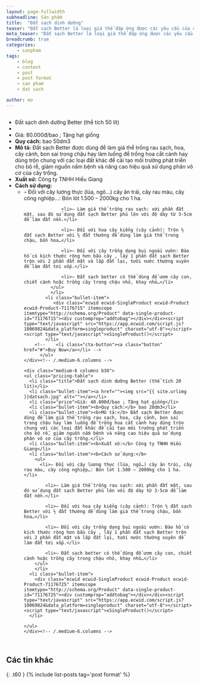 ```yaml
---
layout: page-fullwidth
subheadline: Sản phẩm
title:  "Đất sạch dinh dưỡng"
teaser: "Đất sạch Better là loại giá thể đáp ứng được các yêu cầu của cây trồng và phù hợp với thị hiếu của người tiêu dùng (không mùi, đa dạng, an toàn, bao bì đẹp, giá cả phải chăng…). Đất sạch Better là loại giá thể trồng cây rất hiệu quả. Đất sạch Better chứa cân đối các chất đa lượng, trung lượng, và vi lượng cho từng loại cây trồng."
meta_teaser: "Đất sạch Better là loại giá thể đáp ứng được các yêu cầu của cây trồng và phù hợp với thị hiếu của người tiêu dùng (không mùi, đa dạng, an toàn, bao bì đẹp, giá cả phải chăng…). Đất sạch Better là loại giá thể trồng cây rất hiệu quả. Đất sạch Better chứa cân đối các chất đa lượng, trung lượng, và vi lượng cho từng loại cây trồng."
breadcrumb: true
categories:
    - sanpham
tags:
    - blog
    - content
    - post
    - post format
    - san pham
    - dat sach

author: mo
---
```

<!--more-->
<div class="row t60">
    <div class="medium-6 columns b30">
          <ul class="pricing-table">
            <li class="title">Đất sạch dinh dưỡng Better (thể tích 50 lít)</li>
            <li class="bullet-item"><a href=""><img src="{{ site.urlimg }}datsach.jpg" alt=""></a></li>
            <li class="price">Giá: 80.000đ/bao ; Tặng hạt giống</li>
            <li class="bullet-item"><b>Quy cách:</b> bao 50dm3</li>
            <li class="bullet-item"><b>Mô tả:</b> Đất sạch Better được dùng để làm giá thể trồng rau sạch, hoa, cây cảnh, bon sai trong chậu hay làm luống để trồng hoa cắt cành hay dùng trộn chung với các loại đất khác để cải tạo môi trường phát triển cho bộ rễ, giảm nguồn nấm bệnh và nâng cao hiệu quả sử dụng phân vô cơ của cây trồng.</li>
            <li class="bullet-item"><b>Xuất xứ:</b> Công ty TNHH Hiếu Giang</li>
            <li class="bullet-item"><b>Cách sử dụng:</b>
              <ul>
                <li>– Đối với cây lương thực (lúa, ngô…) cây ăn trái, cây rau màu, cây công nghiệp…: Bón lót 1.500 – 2000kg cho 1 ha.</li>

                  <li>– Làm giá thể trồng rau sạch: xới phần đất mặt, sau đó sử dụng đất sạch Better phủ lên với độ dày từ 3-5cm để làm đất nền.</li>

                  <li>– Đối với hoa cây kiểng (cây cảnh): Trộn ½ đất sạch Better với ½ đất thường để dùng làm giá thể trong chậu, bồn hoa…</li>

                  <li>– Đối với cây trồng dạng bụi ngoài vườn: Đào hố có kích thước rộng hơn bầu cây , lấy 1 phần đất sạch Better trộn với 2 phần đất mặt và lấp đất lại, tưới nước thường xuyên để làm đất tơi xốp.</li>

                  <li>– Đất sạch better có thể dùng để ươm cây con, chiết cành hoặc trồng cây trong chậu nhỏ, khay nhỏ…</li>
              </ul>
              </li>
            <li class="bullet-item">
               <div class="ecwid ecwid-SingleProduct ecwid-Product ecwid-Product-71176715" itemscope itemtype="http://schema.org/Product" data-single-product-id="71176715"><div customprop="addtobag"></div></div><script type="text/javascript" src="https://app.ecwid.com/script.js?10069824&data_platform=singleproduct" charset="utf-8"></script><script type="text/javascript">xSingleProduct()</script>
            </li>
        <!--    <li class="cta-button"><a class="button" href="#">Buy Now</a></li> -->
          </ul>
    </div><!-- /.medium-6.columns -->

    <div class="medium-6 columns b30">
    <ul class="pricing-table">
      <li class="title">Đất sạch dinh dưỡng Better (thể tích 20 lít)</li>
      <li class="bullet-item"><a href=""><img src="{{ site.urlimg }}datsach.jpg" alt=""></a></li>
      <li class="price">Giá: 40.000đ/bao ; Tặng hạt giống</li>
      <li class="bullet-item"><b>Quy cách:</b> bao 20dm3</li>
      <li class="bullet-item"><b>Mô tả:</b> Đất sạch Better được dùng để làm giá thể trồng rau sạch, hoa, cây cảnh, bon sai trong chậu hay làm luống để trồng hoa cắt cành hay dùng trộn chung với các loại đất khác để cải tạo môi trường phát triển cho bộ rễ, giảm nguồn nấm bệnh và nâng cao hiệu quả sử dụng phân vô cơ của cây trồng.</li>
      <li class="bullet-item"><b>Xuất xứ:</b> Công ty TNHH Hiếu Giang</li>
      <li class="bullet-item"><b>Cách sử dụng:</b>
        <ul>
          <li>– Đối với cây lương thực (lúa, ngô…) cây ăn trái, cây rau màu, cây công nghiệp…: Bón lót 1.500 – 2000kg cho 1 ha.</li>

            <li>– Làm giá thể trồng rau sạch: xới phần đất mặt, sau đó sử dụng đất sạch Better phủ lên với độ dày từ 3-5cm để làm đất nền.</li>

            <li>– Đối với hoa cây kiểng (cây cảnh): Trộn ½ đất sạch Better với ½ đất thường để dùng làm giá thể trong chậu, bồn hoa…</li>

            <li>– Đối với cây trồng dạng bụi ngoài vườn: Đào hố có kích thước rộng hơn bầu cây , lấy 1 phần đất sạch Better trộn với 2 phần đất mặt và lấp đất lại, tưới nước thường xuyên để làm đất tơi xốp.</li>

            <li>– Đất sạch better có thể dùng để ươm cây con, chiết cành hoặc trồng cây trong chậu nhỏ, khay nhỏ…</li>
        </ul>
        </li>
      <li class="bullet-item">
        <div class="ecwid ecwid-SingleProduct ecwid-Product ecwid-Product-71176725" itemscope itemtype="http://schema.org/Product" data-single-product-id="71176725"><div customprop="addtobag"></div></div><script type="text/javascript" src="https://app.ecwid.com/script.js?10069824&data_platform=singleproduct" charset="utf-8"></script><script type="text/javascript">xSingleProduct()</script>  
      </li>
  <!--    <li class="cta-button"><a class="button" href="#">Buy Now</a></li> -->
    </ul>
    </div><!-- /.medium-6.columns -->
</div><!-- /.row -->



## Các tin khác
{: .t60 }
{% include list-posts tag='post format' %}
